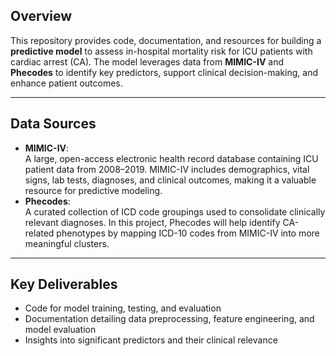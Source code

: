 ## Overview  
This repository provides code, documentation, and resources for building a **predictive model** to assess in-hospital mortality risk for ICU patients with cardiac arrest (CA). The model leverages data from **MIMIC-IV** and **Phecodes** to identify key predictors, support clinical decision-making, and enhance patient outcomes.

---

## Data Sources  
- **MIMIC-IV**:  
  A large, open-access electronic health record database containing ICU patient data from 2008–2019. MIMIC-IV includes demographics, vital signs, lab tests, diagnoses, and clinical outcomes, making it a valuable resource for predictive modeling.  
- **Phecodes**:  
  A curated collection of ICD code groupings used to consolidate clinically relevant diagnoses. In this project, Phecodes will help identify CA-related phenotypes by mapping ICD-10 codes from MIMIC-IV into more meaningful clusters.  

---

## Key Deliverables  
- Code for model training, testing, and evaluation  
- Documentation detailing data preprocessing, feature engineering, and model evaluation  
- Insights into significant predictors and their clinical relevance  
